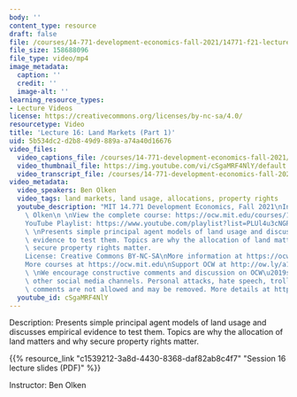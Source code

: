```yaml
---
body: ''
content_type: resource
draft: false
file: /courses/14-771-development-economics-fall-2021/14771-f21-lecture-16-v2_1_360p_16_9.mp4
file_size: 158688096
file_type: video/mp4
image_metadata:
  caption: ''
  credit: ''
  image-alt: ''
learning_resource_types:
- Lecture Videos
license: https://creativecommons.org/licenses/by-nc-sa/4.0/
resourcetype: Video
title: 'Lecture 16: Land Markets (Part 1)'
uid: 5b534dc2-d2b8-49d9-889a-a74a40d16676
video_files:
  video_captions_file: /courses/14-771-development-economics-fall-2021/1fsXwEhRMU6XADjiHaMCpbcyJ4fvbdqxo_transcript.webvtt
  video_thumbnail_file: https://img.youtube.com/vi/cSgaMRF4NlY/default.jpg
  video_transcript_file: /courses/14-771-development-economics-fall-2021/1fsXwEhRMU6XADjiHaMCpbcyJ4fvbdqxo_transcript.pdf
video_metadata:
  video_speakers: Ben Olken
  video_tags: land markets, land usage, allocations, property rights
  youtube_description: "MIT 14.771 Development Economics, Fall 2021\nInstructor: Ben\
    \ Olken\n \nView the complete course: https://ocw.mit.edu/courses/14-771-development-economics-fall-2021\n\
    YouTube Playlist: https://www.youtube.com/playlist?list=PLUl4u3cNGP61kvh3caDts2R6LmkYbmzaG\n\
    \ \nPresents simple principal agent models of land usage and discusses empirical\
    \ evidence to test them. Topics are why the allocation of land matters and why\
    \ secure property rights matter.                                      \n \n \n\
    License: Creative Commons BY-NC-SA\nMore information at https://ocw.mit.edu/terms\n\
    More courses at https://ocw.mit.edu\nSupport OCW at http://ow.ly/a1If50zVRlQ\n\
    \ \nWe encourage constructive comments and discussion on OCW\u2019s YouTube and\
    \ other social media channels. Personal attacks, hate speech, trolling, and inappropriate\
    \ comments are not allowed and may be removed. More details at https://ocw.mit.edu/comments."
  youtube_id: cSgaMRF4NlY
---
```

Description: Presents simple principal agent models of land usage and discusses empirical evidence to test them. Topics are why the allocation of land matters and why secure property rights matter.

{{% resource_link "c1539212-3a8d-4430-8368-daf82ab8c4f7" "Session 16 lecture slides (PDF)" %}}

Instructor: Ben Olken